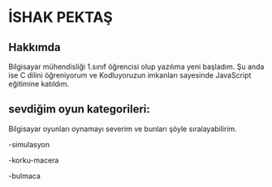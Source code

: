 <h1>İSHAK PEKTAŞ</h1>

<h2>Hakkımda</h2>

<!-- şu anda ilgilendiğim ve hedeflediğim şeyleri yazdım -->

<p>Bilgisayar mühendisliği 1.sınıf öğrencisi olup yazılıma yeni başladım. Şu anda ise C dilini öğreniyorum ve Kodluyoruzun imkanları sayesinde JavaScript eğitimine katıldım.
</p>

<h2>sevdiğim oyun kategorileri:</h2>

<!-- sevdiğim oyunları sıraladım -->
<p>Bilgisayar oyunları oynamayı severim ve bunları şöyle sıralayabilirim.</p>

<p>-simulasyon</p>
<p>-korku-macera</p>
<p>-bulmaca</p>
